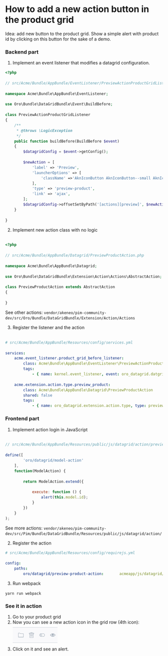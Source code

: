 # How to add a new action button in the product grid

Idea: add new button to the product grid. Show a simple alert with product id by clicking on this button for the sake of a demo.

### Backend part
 
1. Implement an event listener that modifies a datagrid configuration.

```php
<?php

// src/Acme/Bundle/AppBundle/EventListener/PreviewActionProductGridListener.php

namespace Acme\Bundle\AppBundle\EventListener;

use Oro\Bundle\DataGridBundle\Event\BuildBefore;

class PreviewActionProductGridListener
{
    /**
     * @throws \LogicException
     */
    public function buildBefore(BuildBefore $event)
    {
        $datagridConfig = $event->getConfig();

        $newAction = [
            'label' => 'Preview',
            'launcherOptions' => [
                'className' =>'AknIconButton AknIconButton--small AknIconButton--view',
            ],
            'type' => 'preview-product',
            'link' => 'ajax',
        ];
        $datagridConfig->offsetSetByPath('[actions][preview]', $newAction);
    }

}

```

2. Implement new action class with no logic

```php

<?php

// src/Acme/Bundle/AppBundle/Datagrid/PreviewProductAction.php

namespace Acme\Bundle\AppBundle\Datagrid;

use Oro\Bundle\DataGridBundle\Extension\Action\Actions\AbstractAction;

class PreviewProductAction extends AbstractAction
{

}

```

See other actions: `vendor/akeneo/pim-community-dev/src/Oro/Bundle/DataGridBundle/Extension/Action/Actions`


3. Register the listener and the action
```yaml

# src/Acme/Bundle/AppBundle/Resources/config/services.yml

services:
    acme.event_listener.product_grid_before_listener:
        class: Acme\Bundle\AppBundle\EventListener\PreviewActionProductGridListener
        tags:
            - { name: kernel.event_listener, event: oro_datagrid.datgrid.build.before.product-grid, method: buildBefore }

    acme.extension.action.type.preview_product:
        class: Acme\Bundle\AppBundle\Datagrid\PreviewProductAction
        shared: false
        tags:
            - { name: oro_datagrid.extension.action.type, type: preview-product }
```

### Frontend part

1. Implement action login in JavaScript

```javascript

// src/Acme/Bundle/AppBundle/Resources/public/js/datagrid/action/preview-product-action.js

define([
        'oro/datagrid/model-action'
    ],
    function(ModelAction) {

        return ModelAction.extend({

            execute: function () {
                alert(this.model.id);
            }
        })
    }
);

```

See more actions: `vendor/akeneo/pim-community-dev/src/Pim/Bundle/DataGridBundle/Resources/public/js/datagrid/action/`

2. Register the action


```yaml
# src/Acme/Bundle/AppBundle/Resources/config/requirejs.yml

config:
    paths:
        oro/datagrid/preview-product-action:       acmeapp/js/datagrid/action/preview-product-action

```

3. Run webpack

`yarn run webpack`


### See it in action

1. Go to your product grid
2. Now you can see a new action icon in the grid row (4th icon):
![New action icon](image/new-preview-action.png)
3. Click on it and see an alert.
